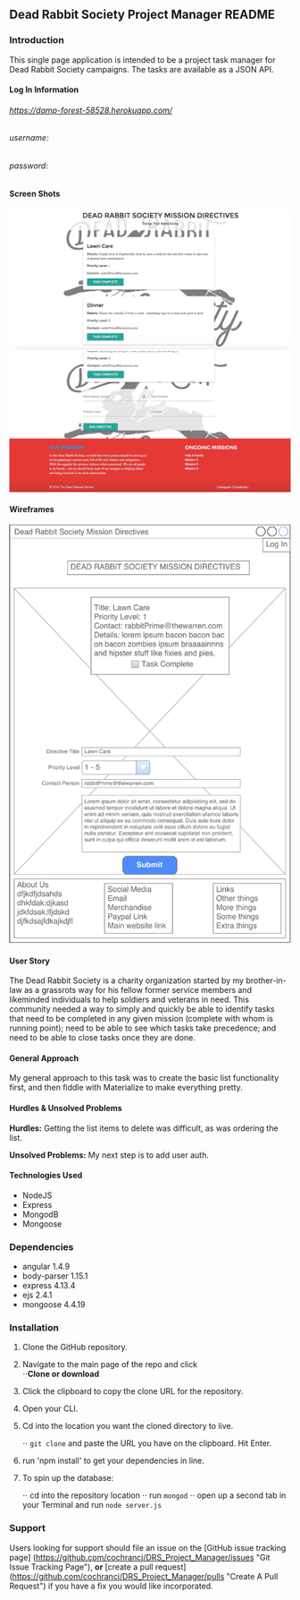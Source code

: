 Dead Rabbit Society Project Manager README
------------------------------------------

### Introduction

This single page application is intended to be a project task manager for Dead Rabbit Society campaigns. The tasks are available as a JSON API. 

#### Log In Information

###### https://damp-forest-58528.herokuapp.com/ 
###### username:
###### password:

#### Screen Shots

![Landing Page - top](DRS-top.jpg "landing page - top")
![Landing Page - bottom](DRS-bottom.jpg "landing page - bottom")

#### Wireframes

![Wireframe](DRS-Tasks.jpg "wireframe")

#### User Story

The Dead Rabbit Society is a charity organization started by my brother-in-law as a grassrots way for his fellow former service members and likeminded individuals to help soldiers and veterans in need. This community needed a way to simply and quickly be able to identify tasks that need to be completed in any given mission (complete with whom is running point); need to be able to see which tasks take precedence; and need to be able to close tasks once they are done.

#### General Approach

My general approach to this task was to create the basic list functionality first, and then fiddle with Materialize to make everything pretty. 

#### Hurdles & Unsolved Problems
**Hurdles:** Getting the list items to delete was difficult, as was ordering the list. 

**Unsolved Problems:** My next step is to add user auth. 

#### Technologies Used

- NodeJS
- Express
- MongodB
- Mongoose

### Dependencies

- angular 1.4.9
- body-parser 1.15.1
- express 4.13.4
- ejs 2.4.1
- mongoose 4.4.19

### Installation 

1. Clone the GitHub repository.

2. Navigate to the main page of the repo and click <br>
   ⋅⋅**Clone or download**

3. Click the clipboard to copy the clone URL for the repository.

4. Open your CLI.

5. Cd into the location you want the cloned directory to live.

   ⋅⋅ `git clone` and paste the URL you have on the clipboard.
   Hit Enter.
   
6. run 'npm install' to get your dependencies in line. 

7. To spin up the database:

   ⋅⋅ cd into the repository location
   ⋅⋅ run `mongod`
   ⋅⋅ open up a second tab in your Terminal and run `node server.js`

### Support 

Users looking for support should file an issue on the [GitHub issue tracking page] (https://github.com/cochrancj/DRS_Project_Manager/issues "Git Issue Tracking Page"), **or** [create a pull request] (https://github.com/cochrancj/DRS_Project_Manager/pulls "Create A Pull Request") if you have a fix you would like incorporated.
